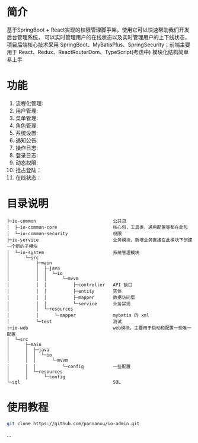 # 简介

基于SpringBoot + React实现的权限管理脚手架，使用它可以快速帮助我们开发后台管理系统，
可以实时管理用户的在线状态以及实时管理用户的上下线状态，
项目后端核心技术采用 SpringBoot、MyBatisPlus、SpringSecurity；前端主要用于 React、Redux、ReactRouterDom、TypeScript(考虑中) 模块化结构简单易上手

# 功能

1. 流程化管理:
2. 用户管理:
3. 菜单管理:
4. 角色管理:
5. 系统设置:
6. 通知公告:
7. 操作日志:
8. 登录日志:
9. 动态权限:
10. 抢占登陆：
11. 在线状态：

# 目录说明

```text
├─io-common                             公共包
│  ├─io-common-core                     核心包，工具类，通用配置等都在此包
│  └─io-common-security                 权限
├─io-service                            业务模块，新增业务直接在此模块下创建一个新的子模块
│  └─io-system                          系统管理模块
│      └─src
│          ├─main
│          │  ├─java
│          │  │  └─io
│          │  │      └─mvvm
│          │  │          ├─controller   API 接口
│          │  │          ├─entity       实体
│          │  │          ├─mapper       数据访问层
│          │  │          └─service      业务实现
│          │  └─resources
│          │      └─mapper              mybatis 的 xml
│          └─test                       测试
├─io-web                                web模块，主要用于启动和配置一些唯一配置
│  └─src
│      ├─main
│      │  ├─java
│      │  │  └─io
│      │  │      └─mvvm
│      │  │          └─config           一些配置
│      │  └─resources
│      │      └─config
└─sql                                   SQL
```

# 使用教程

```bash
git clone https://github.com/pannanxu/io-admin.git
```

...
